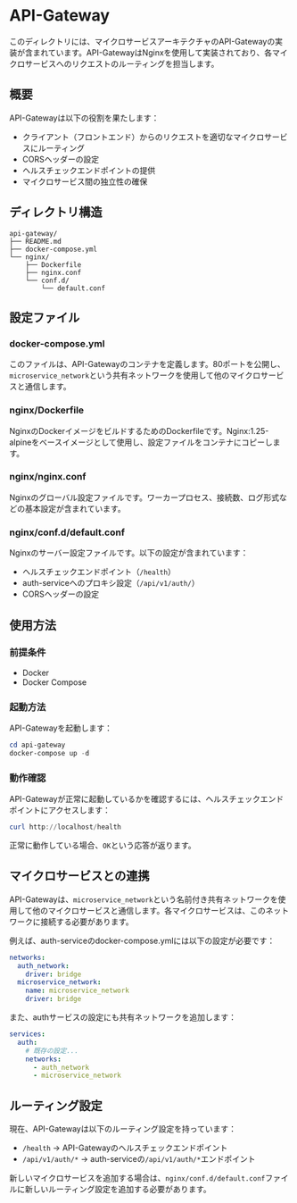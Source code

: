 # API-Gateway

このディレクトリには、マイクロサービスアーキテクチャのAPI-Gatewayの実装が含まれています。API-GatewayはNginxを使用して実装されており、各マイクロサービスへのリクエストのルーティングを担当します。

## 概要

API-Gatewayは以下の役割を果たします：

- クライアント（フロントエンド）からのリクエストを適切なマイクロサービスにルーティング
- CORSヘッダーの設定
- ヘルスチェックエンドポイントの提供
- マイクロサービス間の独立性の確保

## ディレクトリ構造

```
api-gateway/
├── README.md
├── docker-compose.yml
└── nginx/
    ├── Dockerfile
    ├── nginx.conf
    └── conf.d/
        └── default.conf
```

## 設定ファイル

### docker-compose.yml

このファイルは、API-Gatewayのコンテナを定義します。80ポートを公開し、`microservice_network`という共有ネットワークを使用して他のマイクロサービスと通信します。

### nginx/Dockerfile

NginxのDockerイメージをビルドするためのDockerfileです。Nginx:1.25-alpineをベースイメージとして使用し、設定ファイルをコンテナにコピーします。

### nginx/nginx.conf

Nginxのグローバル設定ファイルです。ワーカープロセス、接続数、ログ形式などの基本設定が含まれています。

### nginx/conf.d/default.conf

Nginxのサーバー設定ファイルです。以下の設定が含まれています：

- ヘルスチェックエンドポイント（`/health`）
- auth-serviceへのプロキシ設定（`/api/v1/auth/`）
- CORSヘッダーの設定

## 使用方法

### 前提条件

- Docker
- Docker Compose

### 起動方法

API-Gatewayを起動します：

```powershell
cd api-gateway
docker-compose up -d
```

### 動作確認

API-Gatewayが正常に起動しているかを確認するには、ヘルスチェックエンドポイントにアクセスします：

```powershell
curl http://localhost/health
```

正常に動作している場合、`OK`という応答が返ります。

## マイクロサービスとの連携

API-Gatewayは、`microservice_network`という名前付き共有ネットワークを使用して他のマイクロサービスと通信します。各マイクロサービスは、このネットワークに接続する必要があります。

例えば、auth-serviceのdocker-compose.ymlには以下の設定が必要です：

```yaml
networks:
  auth_network:
    driver: bridge
  microservice_network:
    name: microservice_network
    driver: bridge
```

また、authサービスの設定にも共有ネットワークを追加します：

```yaml
services:
  auth:
    # 既存の設定...
    networks:
      - auth_network
      - microservice_network
```

## ルーティング設定

現在、API-Gatewayは以下のルーティング設定を持っています：

- `/health` → API-Gatewayのヘルスチェックエンドポイント
- `/api/v1/auth/*` → auth-serviceの`/api/v1/auth/*`エンドポイント

新しいマイクロサービスを追加する場合は、`nginx/conf.d/default.conf`ファイルに新しいルーティング設定を追加する必要があります。
